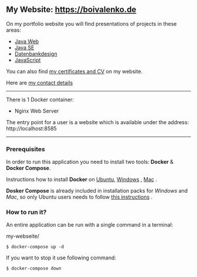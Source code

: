 ## My Website: https://boivalenko.de

On my portfolio website you will find presentations of projects in these areas:

*   <a href="https://boivalenko.de/#java_e_p" target="_blank">Java Web</a>
*   <a href="https://boivalenko.de/#java_se" target="_blank">Java SE</a>
*   <a href="https://boivalenko.de/#datenbankdesign" target="_blank">Datenbankdesign</a>
*   <a href="https://boivalenko.de/#frontend" target="_blank">JavaScript</a>

You can also find  <a href="https://boivalenko.de/lebenslauf_zeugnisse.pdf" target="_blank">my certificates and CV</a> on my website.

Here are <a href="https://boivalenko.de/#feedback" target="_blank">my contact details</a>

---
There is 1 Docker container:

- Nginx Web Server

The entry point for a user is a website which is available under the address: http://localhost:8585

---

### Prerequisites

In order to run this application you need to install two tools: **Docker** & **Docker Compose**.

Instructions how to install **Docker** on [Ubuntu](https://docs.docker.com/install/linux/docker-ce/ubuntu/), [Windows](https://docs.docker.com/docker-for-windows/install/) , [Mac](https://docs.docker.com/docker-for-mac/install/) .

**Dosker Compose** is already included in installation packs for *Windows* and *Mac*, so only Ubuntu users needs to follow [this instructions](https://docs.docker.com/compose/install/) .

### How to run it?

An entire application can be run with a single command in a terminal:

my-webseite/
```
$ docker-compose up -d
```

If you want to stop it use following command:

```
$ docker-compose down
```
